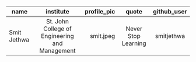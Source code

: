 | name       | institute            | profile_pic  | quote | github_user |
| -----------|:-------------:| -----:|:-------------:|:-------------:|
| Smit Jethwa      | St. John College of Engineering and Management | smit.jpeg | Never Stop Learning | smitjethwa
